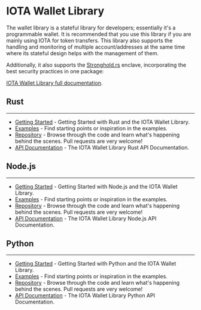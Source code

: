 # IOTA Wallet Library

The wallet library is a stateful library for developers; essentially it's a programmable wallet. It is recommended that you use this library if you are mainly using IOTA for token transfers. This library also supports the handling and monitoring of multiple account/addresses at the same time where its stateful design helps with the management of them.

Additionally, it also supports the [Stronghold.rs](https://github.com/iotaledger/stronghold.rs) enclave, incorporating the best security practices in one package:

[IOTA Wallet Library full documentation](https://wallet-lib.docs.iota.org).

## Rust
---------------

- [Getting Started](https://wallet-lib.docs.iota.org/libraries/rust/getting_started.html) - Getting Started with Rust and the IOTA Wallet Library.
- [Examples](https://wallet-lib.docs.iota.org/libraries/rust/examples.html) - Find starting points or inspiration in the examples.
- [Repository](https://github.com/iotaledger/wallet.rs) - Browse through the code and learn what's happening behind the scenes. Pull requests are very welcome!
- [API Documentation](https://wallet-lib.docs.iota.org/docs/iota_wallet/index.html) - The IOTA Wallet Library Rust API Documentation.


## Node.js
---------------
- [Getting Started](https://wallet-lib.docs.iota.org/libraries/nodejs/getting_started.html) - Getting Started with Node.js and the IOTA Wallet Library.
- [Examples](https://wallet-lib.docs.iota.org/libraries/nodejs/examples.html) - Find starting points or inspiration in the examples.
- [Repository](https://github.com/iotaledger/wallet.rs/tree/develop/bindings/nodejs) - Browse through the code and learn what's happening behind the scenes. Pull requests are very welcome!
- [API Documentation](https://wallet-lib.docs.iota.org/libraries/nodejs/api_reference.html) - The IOTA Wallet Library Node.js API Documentation.


## Python
---------------
- [Getting Started](https://wallet-lib.docs.iota.org/libraries/python/getting_started.html) - Getting Started with Python and the IOTA Wallet Library.
- [Examples](https://wallet-lib.docs.iota.org/libraries/python/examples.html) - Find starting points or inspiration in the examples.
- [Repository](https://github.com/iotaledger/wallet.rs/tree/develop/bindings/python) - Browse through the code and learn what's happening behind the scenes. Pull requests are very welcome!
- [API Documentation](https://wallet-lib.docs.iota.org/libraries/python/api_reference.html) - The IOTA Wallet Library Python API Documentation.
